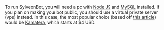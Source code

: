 

To run SylveonBot, you will need a pc with [Node.JS](https://nodejs.org) and [MySQL](https://www.mysql.com/) installed. If you plan on making your bot public, you should use a virtual private server (vps) instead. In this case, the most popular choice (based off [this article](https://hostadvice.com/discord-bot-hosting/)) would be [Kamatera](https://www.kamatera.com/), which starts at $4 USD.